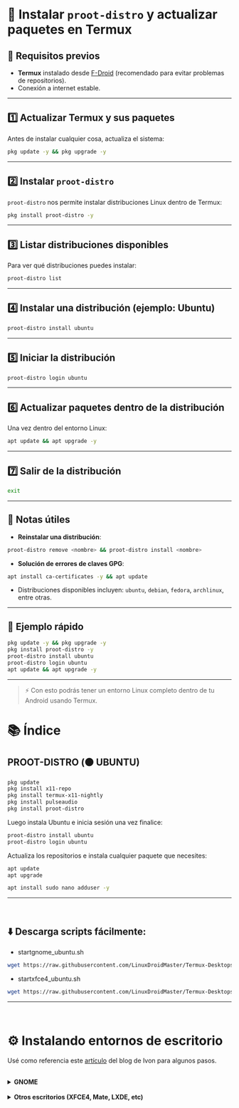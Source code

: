 # 🐧 Instalar `proot-distro` y actualizar paquetes en Termux

## 📌 Requisitos previos
- **Termux** instalado desde [F-Droid](https://f-droid.org/en/packages/com.termux/) (recomendado para evitar problemas de repositorios).
- Conexión a internet estable.

---

## 1️⃣ Actualizar Termux y sus paquetes
Antes de instalar cualquier cosa, actualiza el sistema:
```bash
pkg update -y && pkg upgrade -y
```

---

## 2️⃣ Instalar `proot-distro`
`proot-distro` nos permite instalar distribuciones Linux dentro de Termux:
```bash
pkg install proot-distro -y
```

---

## 3️⃣ Listar distribuciones disponibles
Para ver qué distribuciones puedes instalar:
```bash
proot-distro list
```

---

## 4️⃣ Instalar una distribución (ejemplo: Ubuntu)
```bash
proot-distro install ubuntu
```

---

## 5️⃣ Iniciar la distribución
```bash
proot-distro login ubuntu
```

---

## 6️⃣ Actualizar paquetes dentro de la distribución
Una vez dentro del entorno Linux:
```bash
apt update && apt upgrade -y
```

---

## 7️⃣ Salir de la distribución
```bash
exit
```

---

## 📌 Notas útiles
- **Reinstalar una distribución**:
```bash
proot-distro remove <nombre> && proot-distro install <nombre>
```
- **Solución de errores de claves GPG**:
```bash
apt install ca-certificates -y && apt update
```
- Distribuciones disponibles incluyen: `ubuntu`, `debian`, `fedora`, `archlinux`, entre otras.

---

## 🚀 Ejemplo rápido
```bash
pkg update -y && pkg upgrade -y
pkg install proot-distro -y
proot-distro install ubuntu
proot-distro login ubuntu
apt update && apt upgrade -y
```

---

> ⚡ Con esto podrás tener un entorno Linux completo dentro de tu Android usando Termux.


# 📚 Índice

## PROOT-DISTRO (🟠 UBUNTU)
```bash
pkg update
pkg install x11-repo
pkg install termux-x11-nightly
pkg install pulseaudio
pkg install proot-distro
```

Luego instala Ubuntu e inicia sesión una vez finalice: 
```bash
proot-distro install ubuntu
proot-distro login ubuntu
```

Actualiza los repositorios e instala cualquier paquete que necesites: 
```bash
apt update 
apt upgrade

apt install sudo nano adduser -y
```

---  
<br>

## ⬇️ Descarga scripts fácilmente: <a name=easy-download-ubuntu-proot></a> 
* startgnome_ubuntu.sh
```bash
wget https://raw.githubusercontent.com/LinuxDroidMaster/Termux-Desktops/main/scripts/proot_ubuntu/startgnome_ubuntu.sh
```
* startxfce4_ubuntu.sh
```bash
wget https://raw.githubusercontent.com/LinuxDroidMaster/Termux-Desktops/main/scripts/proot_ubuntu/startxfce4_ubuntu.sh
```

---  
<br>

# ⚙️ Instalando entornos de escritorio <a name=installing-desktops-ubuntu-proot></a> 

Usé como referencia este [artículo](https://ivonblog.com/en-us/posts/termux-proot-distro-ubuntu/) del blog de Ivon para algunos pasos. 

<br>

<details>
<summary><strong> GNOME </strong></summary>

<br>

> [!NOTE]  
> Todo el proceso está explicado en más detalle en este [video](https://www.youtube.com/watch?v=_vxhzSG2zVQ).

<br>

```bash
# Comandos: 
proot-distro login ubuntu --user droidmaster
```
```bash
sudo apt install dbus-x11 ubuntu-desktop -y
```
Ejecuta este comando después de que termine: 
```bash
for file in $(find /usr -type f -iname "*login1*"); do rm -rf $file
done
```
Desactiva snapd ya que no funciona en Termux:
```bash
cat <<EOF | sudo tee /etc/apt/preferences.d/nosnap.pref
# To prevent repository packages from triggering the installation of Snap,
# this file forbids snapd from being installed by APT.
# For more information: https://linuxmint-user-guide.readthedocs.io/en/latest/snap.html
Package: snapd
Pin: release a=*
Pin-Priority: -10
EOF
```

Instala Firefox: 
```bash
sudo add-apt-repository ppa:mozillateam/ppa
sudo apt-get update
sudo apt-get install firefox-esr
```

Ahora puedes ejecutar Ubuntu con interfaz GNOME usando el script de la sección `Descarga scripts fácilmente`: 
```bash
chmod +x startgnome_ubuntu.sh
./startgnome_ubuntu.sh
```
</details>  

<br>

<details>
<summary><strong> Otros escritorios (XFCE4, Mate, LXDE, etc) </strong></summary>
<br>

Sigue los mismos [pasos de instalación](https://github.com/LinuxDroidMaster/Termux-Desktops/blob/main/Documentation/proot/debian_proot.md#installing-desktops) que para Debian.

</details>  
